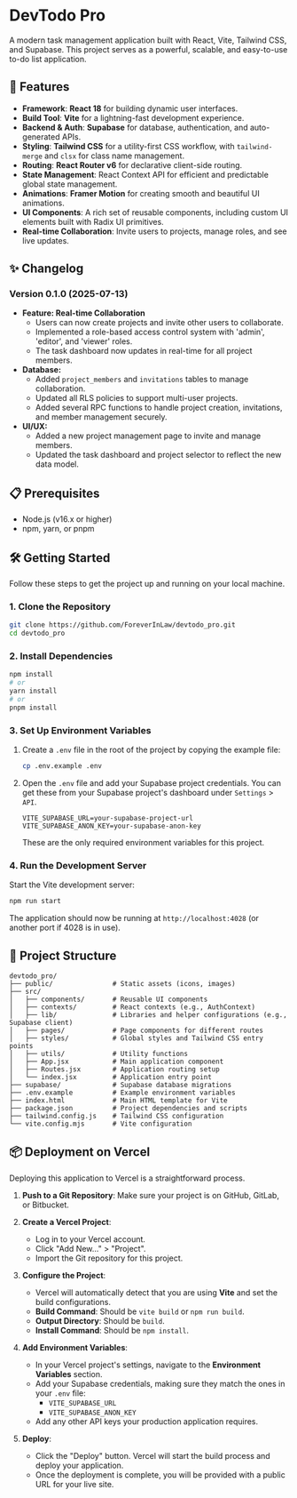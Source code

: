 # DevTodo Pro

A modern task management application built with React, Vite, Tailwind CSS, and Supabase. This project serves as a powerful, scalable, and easy-to-use to-do list application.

## 🚀 Features

- **Framework**: **React 18** for building dynamic user interfaces.
- **Build Tool**: **Vite** for a lightning-fast development experience.
- **Backend & Auth**: **Supabase** for database, authentication, and auto-generated APIs.
- **Styling**: **Tailwind CSS** for a utility-first CSS workflow, with `tailwind-merge` and `clsx` for class name management.
- **Routing**: **React Router v6** for declarative client-side routing.
- **State Management**: React Context API for efficient and predictable global state management.
- **Animations**: **Framer Motion** for creating smooth and beautiful UI animations.
- **UI Components**: A rich set of reusable components, including custom UI elements built with Radix UI primitives.
- **Real-time Collaboration**: Invite users to projects, manage roles, and see live updates.

## ✨ Changelog

### Version 0.1.0 (2025-07-13)

- **Feature: Real-time Collaboration**
  - Users can now create projects and invite other users to collaborate.
  - Implemented a role-based access control system with 'admin', 'editor', and 'viewer' roles.
  - The task dashboard now updates in real-time for all project members.
- **Database:**
  - Added `project_members` and `invitations` tables to manage collaboration.
  - Updated all RLS policies to support multi-user projects.
  - Added several RPC functions to handle project creation, invitations, and member management securely.
- **UI/UX:**
  - Added a new project management page to invite and manage members.
  - Updated the task dashboard and project selector to reflect the new data model.

## 📋 Prerequisites

- Node.js (v16.x or higher)
- npm, yarn, or pnpm

## 🛠️ Getting Started

Follow these steps to get the project up and running on your local machine.

### 1. Clone the Repository

```bash
git clone https://github.com/ForeverInLaw/devtodo_pro.git
cd devtodo_pro
```

### 2. Install Dependencies

```bash
npm install
# or
yarn install
# or
pnpm install
```

### 3. Set Up Environment Variables

1.  Create a `.env` file in the root of the project by copying the example file:
    ```bash
    cp .env.example .env
    ```
2.  Open the `.env` file and add your Supabase project credentials. You can get these from your Supabase project's dashboard under `Settings` > `API`.

    ```env
    VITE_SUPABASE_URL=your-supabase-project-url
    VITE_SUPABASE_ANON_KEY=your-supabase-anon-key
    ```

    These are the only required environment variables for this project.

### 4. Run the Development Server

Start the Vite development server:

```bash
npm run start
```

The application should now be running at `http://localhost:4028` (or another port if 4028 is in use).

## 📁 Project Structure

```
devtodo_pro/
├── public/               # Static assets (icons, images)
├── src/
│   ├── components/       # Reusable UI components
│   ├── contexts/         # React contexts (e.g., AuthContext)
│   ├── lib/              # Libraries and helper configurations (e.g., Supabase client)
│   ├── pages/            # Page components for different routes
│   ├── styles/           # Global styles and Tailwind CSS entry points
│   ├── utils/            # Utility functions
│   ├── App.jsx           # Main application component
│   ├── Routes.jsx        # Application routing setup
│   └── index.jsx         # Application entry point
├── supabase/             # Supabase database migrations
├── .env.example          # Example environment variables
├── index.html            # Main HTML template for Vite
├── package.json          # Project dependencies and scripts
├── tailwind.config.js    # Tailwind CSS configuration
└── vite.config.mjs       # Vite configuration
```

## 📦 Deployment on Vercel

Deploying this application to Vercel is a straightforward process.

1.  **Push to a Git Repository**: Make sure your project is on GitHub, GitLab, or Bitbucket.

2.  **Create a Vercel Project**:

    - Log in to your Vercel account.
    - Click "Add New..." > "Project".
    - Import the Git repository for this project.

3.  **Configure the Project**:

    - Vercel will automatically detect that you are using **Vite** and set the build configurations.
    - **Build Command**: Should be `vite build` or `npm run build`.
    - **Output Directory**: Should be `build`.
    - **Install Command**: Should be `npm install`.

4.  **Add Environment Variables**:

    - In your Vercel project's settings, navigate to the **Environment Variables** section.
    - Add your Supabase credentials, making sure they match the ones in your `.env` file:
      - `VITE_SUPABASE_URL`
      - `VITE_SUPABASE_ANON_KEY`
    - Add any other API keys your production application requires.

5.  **Deploy**:
    - Click the "Deploy" button. Vercel will start the build process and deploy your application.
    - Once the deployment is complete, you will be provided with a public URL for your live site.
